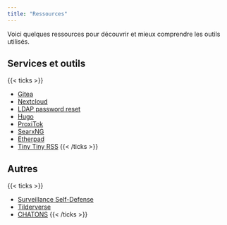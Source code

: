 ```yaml
---
title: "Ressources"
---
```


Voici quelques ressources pour découvrir et mieux comprendre les outils utilisés.

## Services et outils

{{< ticks >}}
* [Gitea](https://gitea.io)
* [Nextcloud](https://nextcloud.com)
* [LDAP password reset](https://github.com/ltb-project/self-service-password)
* [Hugo](https://gohugo.io)
* [ProxiTok](https://github.com/pablouser1/ProxiTok)
* [SearxNG](https://docs.searxng.org)
* [Etherpad](https://etherpad.org)
* [Tiny Tiny RSS](https://tt-rss.org)
{{< /ticks >}}

## Autres

{{< ticks >}}
* [Surveillance Self-Defense](https://ssd.eff.org)
* [Tilderverse](https://tildeverse.org)
* [CHATONS](https://chatons.org)
{{< /ticks >}}
